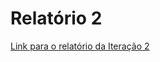 # Relatório 2

[Link para o relatório da Iteração 2](https://github.com/garoque/crud-eng-software/issues/16)